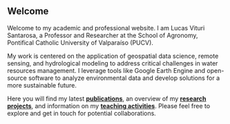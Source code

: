 ## Welcome

Welcome to my academic and professional website. I am Lucas Vituri Santarosa, a Professor and Researcher at the School of Agronomy, Pontifical Catholic University of Valparaíso (PUCV).

My work is centered on the application of geospatial data science, remote sensing, and hydrological modeling to address critical challenges in water resources management. I leverage tools like Google Earth Engine and open-source software to analyze environmental data and develop solutions for a more sustainable future.

Here you will find my latest **[publications](/publications/)**, an overview of my **[research projects](/portfolio/)**, and information on my **[teaching activities](/teaching/)**. Please feel free to explore and get in touch for potential collaborations.

